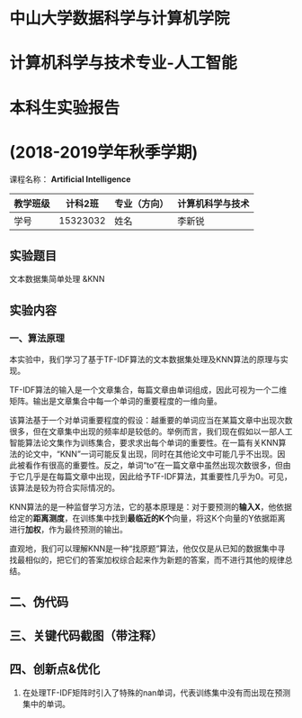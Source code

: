# 中山大学数据科学与计算机学院

# 计算机科学与技术专业-人工智能

# 本科生实验报告

# (2018-2019学年秋季学期)

课程名称：  **Artificial Intelligence** 

| 教学班级 | 计科2班  | 专业（方向） | 计算机科学与技术 |
| -------- | -------- | ------------ | ---------------- |
| 学号     | 15323032 | 姓名         | 李新锐           |

## 实验题目

⽂本数据集简单处理 &KNN 

## 实验内容

### 一、算法原理

本实验中，我们学习了基于TF-IDF算法的文本数据集处理及KNN算法的原理与实现。

TF-IDF算法的输入是一个文章集合，每篇文章由单词组成，因此可视为一个二维矩阵。输出是文章集合中每一个单词的重要程度的一维向量。

该算法基于一个对单词重要程度的假设：越重要的单词应当在某篇文章中出现次数很多，但在文章集中出现的频率却是较低的。举例而言，我们现在假如以一部人工智能算法论文集作为训练集合，要求求出每个单词的重要性。在一篇有关KNN算法的论文中，“KNN”一词可能反复出现，同时在其他论文中可能几乎不出现。因此被看作有很高的重要性。反之，单词“to”在一篇文章中虽然出现次数很多，但由于它几乎是在每篇文章中出现，因此给予TF-IDF算法，其重要性几乎为0。可见，该算法是较为符合实际情况的。

KNN算法的是一种监督学习方法，它的基本原理是：对于要预测的**输入X**，他依据给定的**距离测度**，在训练集中找到**最临近的K个**向量，将这K个向量的Y依据距离进行**加权**，作为最终预测的输出。

直观地，我们可以理解KNN是一种“找原题”算法，他仅仅是从已知的数据集中寻找最相似的，把它们的答案加权综合起来作为新题的答案，而不进行其他的规律总结。

## 二、伪代码



## 三、关键代码截图（带注释）



## 四、创新点&优化

1. 在处理TF-IDF矩阵时引入了特殊的nan单词，代表训练集中没有而出现在预测集中的单词。
